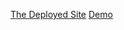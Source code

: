 [The Deployed Site](https://beiningzhang.github.io/test-profile/)
[Demo](https://jeromelachaud.com/freelancer-theme/)
